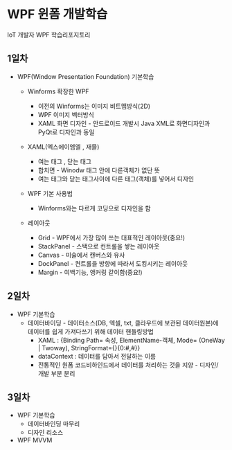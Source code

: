 # WPF 윈폼 개발학습
IoT 개발자 WPF 학습리포지토리 

## 1일차
- WPF(Window Presentation Foundation) 기본학습
    - Winforms 확장한 WPF 
        - 이전의 Winforms는 이미지 비트맴방식(2D)
        - WPF 이미지 벡터방식
        - XAML 화면 디자인 - 안드로이드 개발시 Java XML로 화면디자인과 PyQt로 디자인과 동일

    - XAML(엑스에이엠엘 , 재믈)
        - 여는 태그 <Window>, 닫는 태그 </Window>
        - 합치면 <Window /> - Winodw 태그 안에 다른객체가 없단 뜻
        - 여는 태그와 닫는 태그사이에 다른 태그(객체)를 넣어서 디자인
        

    - WPF 기본 사용법
        - Winforms와는 다르게 코딩으로 디자인을 함 


    - 레이아웃 
        - Grid - WPF에서 가장 많이 쓰는 대표적인 레이아웃(중요!)
        - StackPanel - 스택으로 컨트롤을 쌓는 레이아웃
        - Canvas - 미술에서 캔버스와 유사
        - DockPanel - 컨트롤을 방향에 따라서 도킹시키는 레이아웃
        - Margin - 여백기능, 앵커링 같이함(중요!)

## 2일차 
- WPF 기본학습
    - 데이터바이딩 - 데이터소스(DB, 엑셀, txt, 클라우드에 보관된 데이터원본)에 데이터를 쉽게 가져다쓰기 위해 데이터 핸들링방법
        - XAML : {Binding Path= 속성, ElementName-객체, Mode= (OneWay | Twoway), StringFormat={}{0:#,#}}
        - dataContext : 데이터를 담아서 전달하는 이름
        - 전통적인 원폼 코드비하인드에서 데이터를 처리하는 것을 지양 - 디자인/ 개발 부분 분리

## 3일차
- WPF 기본학습
    - 데이터바인딩 마무리
    - 디자인 리소스 
- WPF MVVM
